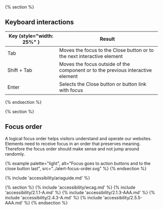 {% section %}
## Keyboard interactions

| Key {style="width: 25%" } | Result                                                                          |
| ------------------------- | ------------------------------------------------------------------------------- |
| Tab                       | Moves the focus to the Close button or to the next interactive element          |
| Shift + Tab               | Moves the focus outside of the component or to the previous interactive element |
| Enter                     | Selects the Close button or button link with focus                              |

{% endsection %}

{% section %}
## Focus order

A logical focus order helps visitors understand and operate our websites. Elements need to receive focus in an order that preserves meaning. Therefore the focus order should make sense and not jump around randomly.

{% example palette="light",
           alt="Focus goes to action buttons and to the close button last",
           src="../alert-focus-order.svg" %}
{% endsection %}

{% include 'accessibility/ariaguide.md' %}

{% section %}
{% include 'accessibility/wcag.md' %}
{% include 'accessibility/2.1.1-A.md' %}
{% include 'accessibility/2.1.3-AAA.md' %}
{% include 'accessibility/2.4.3-A.md' %}
{% include 'accessibility/2.5.5-AAA.md' %}
{% endsection %}